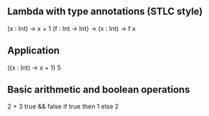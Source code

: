 ## Lambda with type annotations (STLC style)
\(x : Int) -> x + 1
\(f : Int -> Int) -> \(x : Int) -> f x

## Application
(\(x : Int) -> x + 1) 5

## Basic arithmetic and boolean operations
2 + 3
true && false
if true then 1 else 2
